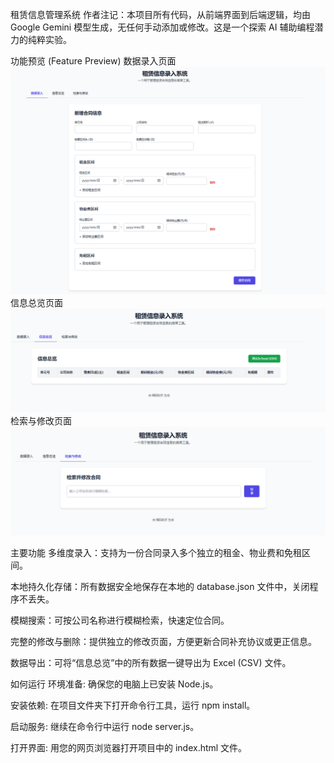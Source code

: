 租赁信息管理系统
作者注记：本项目所有代码，从前端界面到后端逻辑，均由 Google Gemini 模型生成，无任何手动添加或修改。这是一个探索 AI 辅助编程潜力的纯粹实验。

功能预览 (Feature Preview)
数据录入页面
![数据录入页面](screenshots/entry-view.png)
信息总览页面
![信息总览页面](screenshots/overview-view.png)
检索与修改页面
![信息总览页面](screenshots/search-view.png)

主要功能
多维度录入：支持为一份合同录入多个独立的租金、物业费和免租区间。

本地持久化存储：所有数据安全地保存在本地的 database.json 文件中，关闭程序不丢失。

模糊搜索：可按公司名称进行模糊检索，快速定位合同。

完整的修改与删除：提供独立的修改页面，方便更新合同补充协议或更正信息。

数据导出：可将“信息总览”中的所有数据一键导出为 Excel (CSV) 文件。

如何运行
环境准备: 确保您的电脑上已安装 Node.js。

安装依赖: 在项目文件夹下打开命令行工具，运行 npm install。

启动服务: 继续在命令行中运行 node server.js。

打开界面: 用您的网页浏览器打开项目中的 index.html 文件。